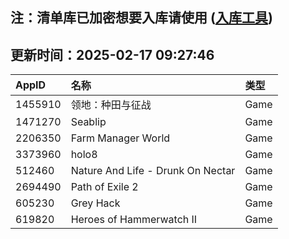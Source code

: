 ## 注：清单库已加密想要入库请使用 ([入库工具](https://github.com/BlankTMing/ManifestAutoUpdate/releases))

## 更新时间：2025-02-17 09:27:46
| AppID | 名称 | 类型  |
| :-------------------- | :----------------------------- | :----------- |
| 1455910 | 领地：种田与征战| Game |
| 1471270 | Seablip| Game |
| 2206350 | Farm Manager World| Game |
| 3373960 | holo8| Game |
| 512460 | Nature And Life - Drunk On Nectar| Game |
| 2694490 | Path of Exile 2| Game |
| 605230 | Grey Hack| Game |
| 619820 | Heroes of Hammerwatch II| Game |
